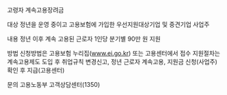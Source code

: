 고령자 계속고용장려금

대상
 정년을 운영 중이고 고용보험에 가입한 우선지원대상기업 및 중견기업 사업주

내용
 정년 이후 계속 고용된 근로자 1인당 분기별 90만 원 지원

방법
 신청방법은 고용보험 누리집(www.ei.go.kr) 또는 고용센터에서 접수
 지원절차는 계속고용제도 도입 후 취업규칙 변경신고, 정년 근로자 계속고용, 지원금 신청(사업주) 확인 후 지급(고용센터)

문의
 고용노동부 고객상담센터(1350)
